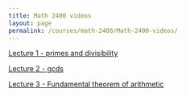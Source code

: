 ```yaml
---
title: Math 2400 videos
layout: page
permalink: /courses/math-2400/Math-2400-videos/
---
```

[Lecture 1 - primes and divisibility](/courses/math-2400/Math-2400-videos/lecture-1)

[Lecture 2 - gcds](/courses/math-2400/Math-2400-videos/lecture-2)

[Lecture 3 - Fundamental theorem of arithmetic](/courses/math-2400/Math-2400-videos/lecture-3)
